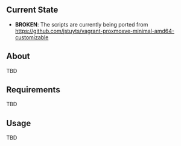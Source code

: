 ## Current State

* **BROKEN**: The scripts are currently being ported from https://github.com/jstuyts/vagrant-proxmoxve-minimal-amd64-customizable 

## About

TBD

## Requirements

TBD

## Usage

TBD

